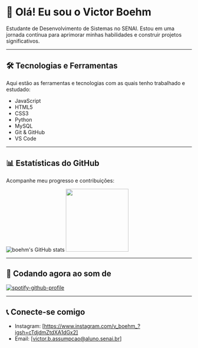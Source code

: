 # 👋 Olá! Eu sou o Victor Boehm

Estudante de Desenvolvimento de Sistemas no SENAI. Estou em uma jornada contínua para aprimorar minhas habilidades e construir projetos significativos.

---

## 🛠️ Tecnologias e Ferramentas

Aqui estão as ferramentas e tecnologias com as quais tenho trabalhado e estudado:

- JavaScript
- HTML5
- CSS3
- Python
- MySQL
- Git & GitHub
- VS Code

---

## 📊 Estatísticas do GitHub

Acompanhe meu progresso e contribuições:

![boehm's GitHub stats](https://github-readme-stats.vercel.app/api?username=vboehm09&show_icons=true&theme=algolia&hide_border=true&bg_color=0,000428,004e92&title_color=00d4ff&text_color=ffffff)
  <img height="170cm" src="https://github-readme-stats.vercel.app/api/top-langs/?username=vboehm09&layout=compact&langs_count=8&theme=algolia&hide_border=true&bg_color=0,000428,004e92&title_color=00d4ff&text_color=ffffff"/>
</div>

---

## 🎵 Codando agora ao som de

[![spotify-github-profile](https://spotify-github-profile.kittinanx.com/api/view?uid=1hkhxgf5maqgh0re10hivi9in&cover_image=true&theme=default&show_offline=false&background_color=121212&interchange=false&profanity=false)](https://github.com/kittinan/spotify-github-profile)


---

## 📞 Conecte-se comigo

- Instagram: [https://www.instagram.com/v_boehm_?igsh=cTdjdmZtdXA1dGx2]
- Email: [victor.b.assumpcao@aluno.senai.br]
